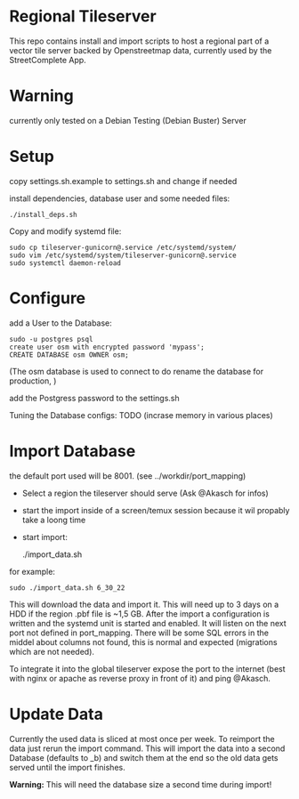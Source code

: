# Regional Tileserver


This repo contains install and import scripts to host a regional part of a vector tile server backed by Openstreetmap
data, currently used by the StreetComplete App.


# Warning


currently only tested on a Debian Testing (Debian Buster) Server

# Setup


copy settings.sh.example to settings.sh and change if needed

install dependencies, database user and some needed files:

    ./install_deps.sh

Copy and modify systemd file:

    sudo cp tileserver-gunicorn@.service /etc/systemd/system/
    sudo vim /etc/systemd/system/tileserver-gunicorn@.service
    sudo systemctl daemon-reload

# Configure



add a User to the Database:

    sudo -u postgres psql
    create user osm with encrypted password 'mypass';
    CREATE DATABASE osm OWNER osm;

(The osm database is used to connect to do rename the database for production, )



add the Postgress password to the settings.sh


Tuning the Database configs: TODO (incrase memory in various places)

# Import Database



the default port used will be 8001. (see ../workdir/port_mapping)

* Select a region the tileserver should serve (Ask @Akasch for infos)
* start the import inside of a screen/temux session because it wil propably take a loong time 
* start import:

    ./import_data.sh <tile>

for example:

    sudo ./import_data.sh 6_30_22


This will download the data and import it. This will need up to 3 days on a HDD if the region .pbf file is ~1,5 GB.
After the import a configuration is written and the systemd unit is started and enabled. It will listen on the next
port not defined in port_mapping. There will be some SQL errors in the middel about columns not found, this is normal
and expected (migrations which are not needed).

To integrate it into the global tileserver expose the port to the internet (best with nginx or apache as reverse proxy
in front of it) and ping @Akasch.


# Update Data


Currently the used data is sliced at most once per week. To reimport the data just rerun the import command. This will
import the data into a second Database (defaults to <tile>_b) and switch them at the end so the old data gets served until
the import finishes. 

**Warning:** This will need the database size a second time during import!

